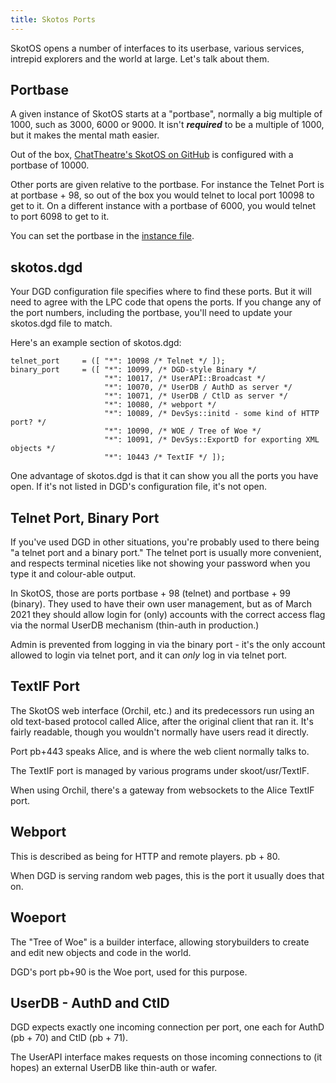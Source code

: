 ```yaml
---
title: Skotos Ports
---
```


SkotOS opens a number of interfaces to its userbase, various services, intrepid explorers and the world at large. Let's talk about them.

## Portbase

A given instance of SkotOS starts at a "portbase", normally a big multiple of 1000, such as 3000, 6000 or 9000. It isn't ***required*** to be a multiple of 1000, but it makes the mental math easier.

Out of the box, [ChatTheatre's SkotOS on GitHub](https://github.com/ChatTheatre/SkotOS) is configured with a portbase of 10000.

Other ports are given relative to the portbase. For instance the Telnet Port is at portbase + 98, so out of the box you would telnet to local port 10098 to get to it. On a different instance with a portbase of 6000, you would telnet to port 6098 to get to it.

You can set the portbase in the [instance file](Instance_File.md).

## skotos.dgd

Your DGD configuration file specifies where to find these ports. But it will need to agree with the LPC code that opens the ports. If you change any of the port numbers, including the portbase, you'll need to update your skotos.dgd file to match.

Here's an example section of skotos.dgd:

```
telnet_port     = ([ "*": 10098 /* Telnet */ ]);
binary_port     = ([ "*": 10099, /* DGD-style Binary */
                     "*": 10017, /* UserAPI::Broadcast */
                     "*": 10070, /* UserDB / AuthD as server */
                     "*": 10071, /* UserDB / CtlD as server */
                     "*": 10080, /* webport */
                     "*": 10089, /* DevSys::initd - some kind of HTTP port? */
                     "*": 10090, /* WOE / Tree of Woe */
                     "*": 10091, /* DevSys::ExportD for exporting XML objects */
                     "*": 10443 /* TextIF */ ]);
```

One advantage of skotos.dgd is that it can show you all the ports you have open. If it's not listed in DGD's configuration file, it's not open.

## Telnet Port, Binary Port

If you've used DGD in other situations, you're probably used to there being "a telnet port and a binary port." The telnet port is usually more convenient, and respects terminal niceties like not showing your password when you type it and colour-able output.

In SkotOS, those are ports portbase + 98 (telnet) and portbase + 99 (binary). They used to have their own user management, but as of March 2021 they should allow login for (only) accounts with the correct access flag via the normal UserDB mechanism (thin-auth in production.)

Admin is prevented from logging in via the binary port - it's the only account allowed to login via telnet port, and it can *only* log in via telnet port.

## TextIF Port

The SkotOS web interface (Orchil, etc.) and its predecessors run using an old text-based protocol called Alice, after the original client that ran it. It's fairly readable, though you wouldn't normally have users read it directly.

Port pb+443 speaks Alice, and is where the web client normally talks to.

The TextIF port is managed by various programs under skoot/usr/TextIF.

When using Orchil, there's a gateway from websockets to the Alice TextIF port.

## Webport

This is described as being for HTTP and remote players. pb + 80.

When DGD is serving random web pages, this is the port it usually does that on.

## Woeport

The "Tree of Woe" is a builder interface, allowing storybuilders to create and edit new objects and code in the world.

DGD's port pb+90 is the Woe port, used for this purpose.

## UserDB - AuthD and CtlD

DGD expects exactly one incoming connection per port, one each for AuthD (pb + 70) and CtlD (pb + 71).

The UserAPI interface makes requests on those incoming connections to (it hopes) an external UserDB like thin-auth or wafer.
